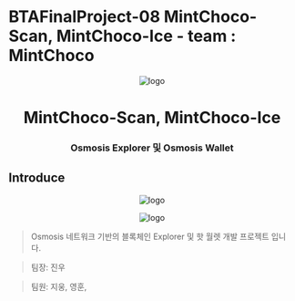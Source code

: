 # BTAFinalProject-08 MintChoco-Scan, MintChoco-Ice - team : MintChoco


<p align="middle" >
    <img src="https://user-images.githubusercontent.com/80636401/201602467-d4f414d8-a26b-49f2-b846-a8e1f04f5835.png" alt="logo"/>
</p>

<h1 align="middle">MintChoco-Scan, MintChoco-Ice</h1>
<h3 align="middle">Osmosis Explorer 및 Osmosis Wallet</h3>
 
 
 ## Introduce
 
 <p align="middle" >
    <img src="https://s3-us-west-2.amazonaws.com/secure.notion-static.com/21306769-930b-4dda-98a2-34980c2afd9e/Untitled.png" alt="logo"/>
</p>
<p align="middle" >
    <img src="https://s3-us-west-2.amazonaws.com/secure.notion-static.com/699a4fd0-dc41-466d-8f18-97c6e1485d84/balance.png" alt="logo"/>
</p>

> Osmosis 네트워크 기반의 블록체인 Explorer 및 핫 월렛 개발 프로젝트 입니다.

> 팀장: 진우

> 팀원: 지웅, 영훈, 
